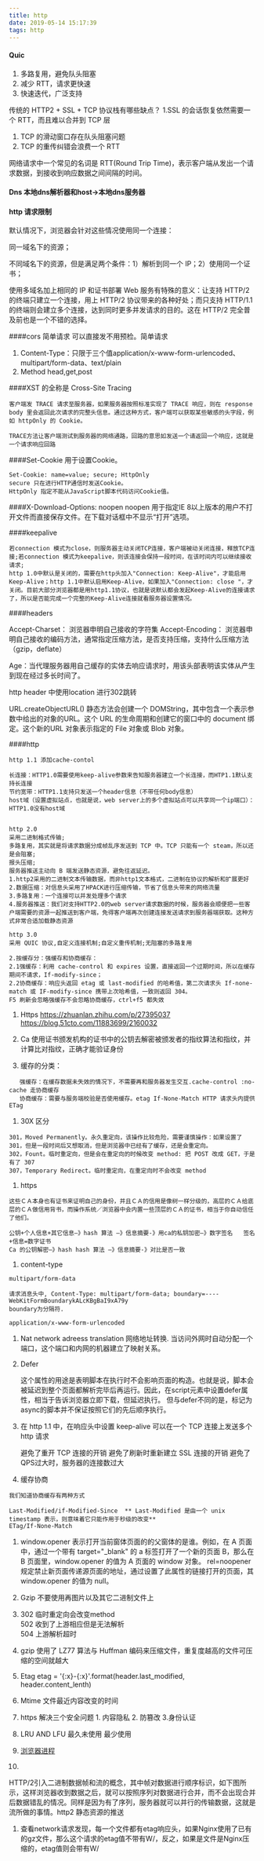 ```yaml
---
title: http
date: 2019-05-14 15:17:39
tags: http
---
```


#### Quic 
1. 多路复用，避免队头阻塞
1. 减少 RTT，请求更快速
1. 快速迭代，广泛支持

传统的 HTTP2 + SSL + TCP 协议栈有哪些缺点？
1.SSL 的会话恢复依然需要一个 RTT，而且难以合并到 TCP 层
1. TCP 的滑动窗口存在队头阻塞问题
1. TCP 的重传纠错会浪费一个 RTT

网络请求中一个常见的名词是 RTT(Round Trip Time)，表示客户端从发出一个请求数据，到接收到响应数据之间间隔的时间。

#### Dns 本地dns解析器和host->本地dns服务器 
#### http 请求限制
默认情况下，浏览器会针对这些情况使用同一个连接：

同一域名下的资源；

不同域名下的资源，但是满足两个条件：1）解析到同一个 IP；2）使用同一个证书；

使用多域名加上相同的 IP 和证书部署 Web 服务有特殊的意义：让支持 HTTP/2 的终端只建立一个连接，用上 HTTP/2 协议带来的各种好处；而只支持 HTTP/1.1 的终端则会建立多个连接，达到同时更多并发请求的目的。这在 HTTP/2 完全普及前也是一个不错的选择。

####cors
简单请求 可以直接发不用预检。简单请求
1. Content-Type：只限于三个值application/x-www-form-urlencoded、multipart/form-data、text/plain
1. Method head,get,post


####XST 的全称是 Cross-Site Tracing

    客户端发 TRACE 请求至服务器，如果服务器按照标准实现了 TRACE 响应，则在 response body 里会返回此次请求的完整头信息。通过这种方式，客户端可以获取某些敏感的头字段，例如 httpOnly 的 Cookie。

    TRACE方法让客户端测试到服务器的网络通路，回路的意思如发送一个请返回一个响应，这就是一个请求响应回路

####Set-Cookie
    用于设置Cookie。
    
    Set-Cookie: name=value; secure; HttpOnly
    secure 只在进行HTTP通信时发送Cookie。
    HttpOnly 指定不能从JavaScript脚本代码访问Cookie值。
    
 ####X-Download-Options: noopen
    noopen 用于指定IE 8以上版本的用户不打开文件而直接保存文件。在下载对话框中不显示“打开”选项。
 
 ####keepalive 
 
    若connection 模式为close，则服务器主动关闭TCP连接，客户端被动关闭连接，释放TCP连接;若connection 模式为keepalive，则该连接会保持一段时间，在该时间内可以继续接收请求;   
    http 1.0中默认是关闭的，需要在http头加入"Connection: Keep-Alive"，才能启用Keep-Alive；http 1.1中默认启用Keep-Alive，如果加入"Connection: close "，才关闭。目前大部分浏览器都是用http1.1协议，也就是说默认都会发起Keep-Alive的连接请求了，所以是否能完成一个完整的Keep-Alive连接就看服务器设置情况。
    
 ####headers
 
 Accept-Charset： 浏览器申明自己接收的字符集 
 Accept-Encoding： 浏览器申明自己接收的编码方法，通常指定压缩方法，是否支持压缩，支持什么压缩方法（gzip，deflate） 
 
  Age：当代理服务器用自己缓存的实体去响应请求时，用该头部表明该实体从产生到现在经过多长时间了。   
  
   http header 中使用location 进行302跳转 
   
   URL.createObjectURL() 静态方法会创建一个 DOMString，其中包含一个表示参数中给出的对象的URL。这个 URL 的生命周期和创建它的窗口中的 document 绑定。这个新的URL 对象表示指定的 File 对象或 Blob 对象。

####http 
```text
http 1.1 添加cache-contol 

长连接：HTTP1.0需要使用keep-alive参数来告知服务器建立一个长连接，而HTP1.1默认支持长连接
节约宽带：HTTP1.1支持只发送一个header信息（不带任何body信息）
host域（设置虚拟站点，也就是说，web server上的多个虚拟站点可以共享同一个ip端口）：HTTP1.0没有host域


http 2.0
采用二进制格式传输;
多路复用，其实就是将请求数据分成帧乱序发送到 TCP 中。TCP 只能有一个 steam，所以还是会阻塞;
报头压缩;
服务器推送主动向 B 端发送静态资源，避免往返延迟。
1.http2采用的二进制文本传输数据，而非http1文本格式，二进制在协议的解析和扩展更好
2.数据压缩：对信息头采用了HPACK进行压缩传输，节省了信息头带来的网络流量
3.多路复用：一个连接可以并发处理多个请求
4.服务器推送：我们对支持HTTP2.0的web server请求数据的时候，服务器会顺便把一些客户端需要的资源一起推送到客户端，免得客户端再次创建连接发送请求到服务器端获取。这种方式非常合适加载静态资源

http 3.0
采用 QUIC 协议,自定义连接机制;自定义重传机制;无阻塞的多路复用

2.按缓存分：强缓存和协商缓存：
2.1强缓存：利用 cache-control 和 expires 设置，直接返回一个过期时间，所以在缓存期间不请求，If-modify-since；
2.2协商缓存：响应头返回 etag 或 last-modified 的哈希值，第二次请求头 If-none-match 或 IF-modify-since 携带上次哈希值，一致则返回 304。
F5 刷新会忽略强缓存不会忽略协商缓存，ctrl+f5 都失效
```       

1. Https https://zhuanlan.zhihu.com/p/27395037    https://blog.51cto.com/11883699/2160032
1. Ca 使用证书颁发机构的证书中的公钥去解密被颁发者的指纹算法和指纹，并计算比对指纹，正确才能验证身份

1. 缓存的分类：
```text
   强缓存：在缓存数据未失效的情况下，不需要再和服务器发生交互.cache-control :no-cache 走协商缓存
   协商缓存：需要与服务端校验是否使用缓存。etag If-None-Match HTTP 请求头内提供 ETag
```

1. 30X 区分
```text
301，Moved Permanently。永久重定向，该操作比较危险，需要谨慎操作：如果设置了301，但是一段时间后又想取消，但是浏览器中已经有了缓存，还是会重定向。
302，Fount。临时重定向，但是会在重定向的时候改变 method: 把 POST 改成 GET，于是有了 307
307，Temporary Redirect。临时重定向，在重定向时不会改变 method
```
1. https 
```text
这些ＣＡ本身也有证书来证明自己的身份，并且ＣＡ的信用是像树一样分级的，高层的ＣＡ给底层的ＣＡ做信用背书，而操作系统／浏览器中会内置一些顶层的ＣＡ的证书，相当于你自动信任了他们。　

公钥+个人信息+其它信息—》hash 算法 —》信息摘要-》用ca的私钥加密—》数字签名   签名+信息=数字证书 
Ca 的公钥解密—》hash hash 算法 —》信息摘要-》对比是否一致

```

1. content-type
```text
multipart/form-data

请求消息头中, Content-Type: multipart/form-data; boundary=----WebKitFormBoundarykALcKBgBaI9xA79y
boundary为分隔符.

application/x-www-form-urlencoded
```

1. Nat network adreess translation 网络地址转换.
  当访问外网时自动分配一个端口，这个端口和内网的机器建立了映射关系。
1. Defer

   这个属性的用途是表明脚本在执行时不会影响页面的构造。也就是说，脚本会被延迟到整个页面都解析完毕后再运行。因此，在script元素中设置defer属性，相当于告诉浏览器立即下载，但延迟执行。
   但与defer不同的是，标记为async的脚本并不保证按照它们的先后顺序执行。
1.    在 http 1.1 中，在响应头中设置 keep-alive 可以在一个 TCP 连接上发送多个 http 请求
      
      避免了重开 TCP 连接的开销
      避免了刷新时重新建立 SSL 连接的开销
      避免了QPS过大时，服务器的连接数过大
      
1. 缓存协商
 
 ```text
我们知道协商缓存有两种方式

Last-Modified/if-Modified-Since  ** Last-Modified 是由一个 unix timestamp 表示，则意味着它只能作用于秒级的改变**
ETag/If-None-Match
```     
1. window.opener 表示打开当前窗体页面的的父窗体的是谁。例如，在 A 页面中，通过一个带有 target="_blank" 的 a 标签打开了一个新的页面 B，那么在 B 页面里，window.opener 的值为 A 页面的 window 对象。   rel=noopener 规定禁止新页面传递源页面的地址，通过设置了此属性的链接打开的页面，其 window.opener 的值为 null。
1. Gzip 不要使用再图片以及其它二进制文件上

1. 302 临时重定向会改变method  
502  收到了上游相应但是无法解析  
504 上游解析超时
1. gzip 使用了 LZ77 算法与 Huffman 编码来压缩文件，重复度越高的文件可压缩的空间就越大
1. Etag etag = '{:x}-{:x}'.format(header.last_modified, header.content_lenth)
1. Mtime 文件最近内容改变的时间
1. https 解决三个安全问题 1. 内容隐私 2. 防篡改 3.身份认证
1. LRU AND LFU  最久未使用 最少使用
1. [浏览器进程](https://user-gold-cdn.xitu.io/2020/1/7/16f7ee19a85b3c8f?imageView2/0/w/1280/h/960/format/webp/ignore-error/1)
1. 
HTTP/2引入二进制数据帧和流的概念，其中帧对数据进行顺序标识，如下图所示，这样浏览器收到数据之后，就可以按照序列对数据进行合并，而不会出现合并后数据错乱的情况。同样是因为有了序列，服务器就可以并行的传输数据，这就是流所做的事情。http2 静态资源的推送
1. 查看network请求发现，每一个文件都有etag响应头，如果Nginx使用了已有的gz文件，那么这个请求的etag值不带有W/，反之，如果是文件是Nginx压缩的，etag值则会带有W/